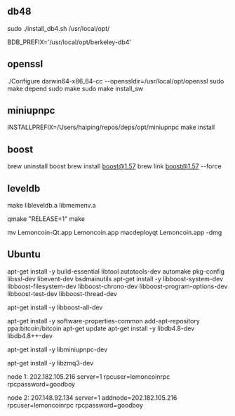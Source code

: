 
## db48

sudo ./install_db4.sh /usr/local/opt/

BDB_PREFIX='/usr/local/opt/berkeley-db4'


## openssl

./Configure darwin64-x86_64-cc --openssldir=/usr/local/opt/openssl
sudo make depend
sudo make
sudo make install_sw


## miniupnpc

INSTALLPREFIX=/Users/haiping/repos/deps/opt/miniupnpc make install


## boost

brew uninstall boost
brew install boost@1.57
brew link boost@1.57 --force


## leveldb

make libleveldb.a libmemenv.a


qmake "RELEASE=1"
make

mv Lemoncoin-Qt.app Lemoncoin.app
macdeployqt Lemoncoin.app -dmg


## Ubuntu

apt-get install -y build-essential libtool autotools-dev automake pkg-config libssl-dev libevent-dev bsdmainutils
apt-get install -y libboost-system-dev libboost-filesystem-dev libboost-chrono-dev libboost-program-options-dev libboost-test-dev libboost-thread-dev


apt-get install -y libboost-all-dev

apt-get install -y software-properties-common
add-apt-repository ppa:bitcoin/bitcoin
apt-get update
apt-get install -y libdb4.8-dev libdb4.8++-dev

apt-get install -y libminiupnpc-dev

apt-get install -y libzmq3-dev

node 1: 202.182.105.216
server=1
rpcuser=lemoncoinrpc
rpcpassword=goodboy

node 2: 207.148.92.134
server=1
addnode=202.182.105.216
rpcuser=lemoncoinrpc
rpcpassword=goodboy

